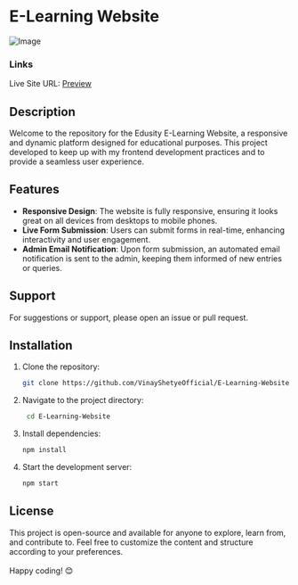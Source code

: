 # E-Learning Website

![Image](https://github.com/VinayShetyeOfficial/E-Learning-Website/assets/100470361/92e04697-c838-453c-9cfc-c24ca361a5e0)

### Links
Live Site URL: [Preview](https://665283adeb7d05ce215fb9b3--aquamarine-tarsier-2fd456.netlify.app/)

## Description
Welcome to the repository for the Edusity E-Learning Website, a responsive and dynamic platform designed for educational purposes. This project developed to keep up with my frontend development practices and to provide a seamless user experience.

## Features

- **Responsive Design**: The website is fully responsive, ensuring it looks great on all devices from desktops to mobile phones.
- **Live Form Submission**: Users can submit forms in real-time, enhancing interactivity and user engagement.
- **Admin Email Notification**: Upon form submission, an automated email notification is sent to the admin, keeping them informed of new entries or queries.


## Support 

For suggestions or support, please open an issue or pull request.

## Installation
1. Clone the repository:
   ```bash
   git clone https://github.com/VinayShetyeOfficial/E-Learning-Website.git
   ```

2. Navigate to the project directory:
   ```bash
    cd E-Learning-Website
   ```
   
3. Install dependencies:
   ```bash
   npm install 
   ```

4. Start the development server:
   ```bash
   npm start
   ```

## License
This project is open-source and available for anyone to explore, learn from, and contribute to.
Feel free to customize the content and structure according to your preferences. <br><br> Happy coding! 😊

